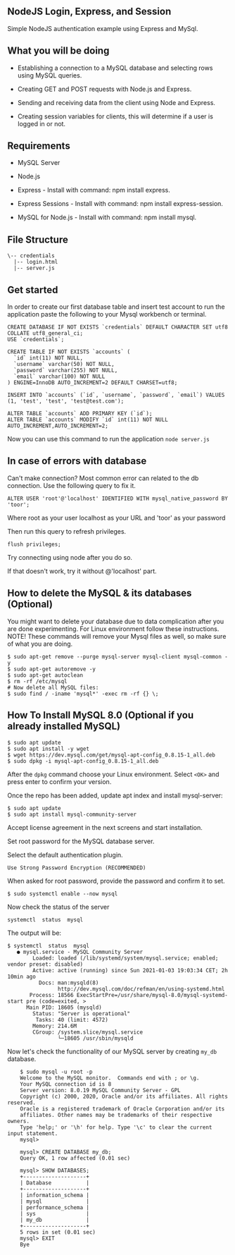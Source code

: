 ## NodeJS Login, Express, and Session
Simple NodeJS authentication example using Express and MySql.

## What you will be doing
* Establishing a connection to a MySQL database and selecting rows using MySQL queries.

* Creating GET and POST requests with Node.js and Express.

* Sending and receiving data from the client using Node and Express.

* Creating session variables for clients, this will determine if a user is logged in or not.

## Requirements
* MySQL Server

* Node.js

* Express - Install with command: npm install express.

* Express Sessions - Install with command: npm install express-session.

* MySQL for Node.js - Install with command: npm install mysql.


## File Structure
```
\-- credentials
  |-- login.html
  |-- server.js
```

## Get started
In order to create our first database table and insert test account to run the application paste the following to your Mysql workbench or terminal.
```
CREATE DATABASE IF NOT EXISTS `credentials` DEFAULT CHARACTER SET utf8 COLLATE utf8_general_ci;
USE `credentials`;

CREATE TABLE IF NOT EXISTS `accounts` (
  `id` int(11) NOT NULL,
  `username` varchar(50) NOT NULL,
  `password` varchar(255) NOT NULL,
  `email` varchar(100) NOT NULL
) ENGINE=InnoDB AUTO_INCREMENT=2 DEFAULT CHARSET=utf8;

INSERT INTO `accounts` (`id`, `username`, `password`, `email`) VALUES (1, 'test', 'test', 'test@test.com');

ALTER TABLE `accounts` ADD PRIMARY KEY (`id`);
ALTER TABLE `accounts` MODIFY `id` int(11) NOT NULL AUTO_INCREMENT,AUTO_INCREMENT=2;
```

Now you can use this command to run the application
```node server.js```

## In case of errors with database
Can't make connection? Most common error can related to the db connection. Use the following query to fix it.

```ALTER USER 'root'@'localhost' IDENTIFIED WITH mysql_native_password BY 'toor';```

Where root as your user localhost as your URL and 'toor' as your password
   
Then run this query to refresh privileges.

```flush privileges;```
   
Try connecting using node after you do so.
   
If that doesn't work, try it without @'localhost' part.

## How to delete the MySQL & its databases (Optional)
You might want to delete your database due to data complication after you are done experimenting. For Linux environment follow these instructions.
NOTE! These commands will remove your Mysql files as well, so make sure of what you are doing. 
```
$ sudo apt-get remove --purge mysql-server mysql-client mysql-common -y
$ sudo apt-get autoremove -y
$ sudo apt-get autoclean
$ rm -rf /etc/mysql
# Now delete all MySQL files:
$ sudo find / -iname 'mysql*' -exec rm -rf {} \;
``` 

## How To Install MySQL 8.0 (Optional if you already installed MySQL)
```
$ sudo apt update
$ sudo apt install -y wget
$ wget https://dev.mysql.com/get/mysql-apt-config_0.8.15-1_all.deb
$ sudo dpkg -i mysql-apt-config_0.8.15-1_all.deb
```

After the ```dpkg``` command choose your Linux environment. Select ```<OK>``` and press enter to confirm your version.

Once the repo has been added, update apt index and install mysql-server:

```
$ sudo apt update
$ sudo apt install mysql-community-server
```
Accept license agreement in the next screens and start installation.

Set root password for the MySQL database server.

Select the default authentication plugin.

```Use Strong Password Encryption (RECOMMENDED)```

When asked for root password, provide the password and confirm it to set.

```$ sudo systemctl enable --now mysql```

Now check the status of the server

```systemctl  status  mysql```

The output will be:
```
$ systemctl  status  mysql
   ● mysql.service - MySQL Community Server
        Loaded: loaded (/lib/systemd/system/mysql.service; enabled; vendor preset: disabled)
        Active: active (running) since Sun 2021-01-03 19:03:34 CET; 2h 10min ago
          Docs: man:mysqld(8)
                http://dev.mysql.com/doc/refman/en/using-systemd.html
       Process: 18566 ExecStartPre=/usr/share/mysql-8.0/mysql-systemd-start pre (code=exited, >
      Main PID: 18605 (mysqld)
        Status: "Server is operational"
         Tasks: 40 (limit: 4572)
        Memory: 214.6M
        CGroup: /system.slice/mysql.service
                └─18605 /usr/sbin/mysqld
```

Now let's check the functionality of our MySQL server by creating ```my_db``` database.
```
    $ sudo mysql -u root -p
    Welcome to the MySQL monitor.  Commands end with ; or \g.
    Your MySQL connection id is 8
    Server version: 8.0.19 MySQL Community Server - GPL
    Copyright (c) 2000, 2020, Oracle and/or its affiliates. All rights reserved.
    Oracle is a registered trademark of Oracle Corporation and/or its
    affiliates. Other names may be trademarks of their respective owners.
    Type 'help;' or '\h' for help. Type '\c' to clear the current input statement.
    mysql> 
    
    mysql> CREATE DATABASE my_db;
    Query OK, 1 row affected (0.01 sec)
    
    mysql> SHOW DATABASES;
    +--------------------+
    | Database           |
    +--------------------+
    | information_schema |
    | mysql              |
    | performance_schema |
    | sys                |
    | my_db              |
    +--------------------+
    5 rows in set (0.01 sec)
    mysql> EXIT
    Bye
```